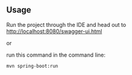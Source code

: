 
## Usage
Run the project through the IDE and head out to [http://localhost:8080/swagger-ui.html](http://localhost:8080/swagger-ui.html)

or

run this command in the command line:
```
mvn spring-boot:run
```